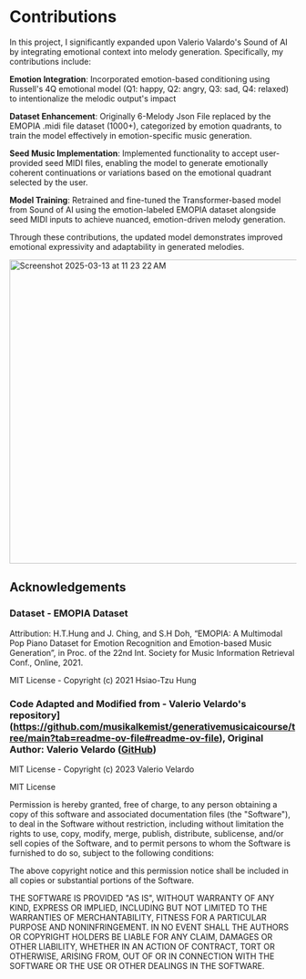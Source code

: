 


# Contributions

In this project, I significantly expanded upon Valerio Valardo's Sound of AI by integrating emotional context into melody generation. Specifically, my contributions include:

**Emotion Integration**: Incorporated emotion-based conditioning using Russell's 4Q emotional model (Q1: happy, Q2: angry, Q3: sad, Q4: relaxed) to intentionalize the melodic output's impact

**Dataset Enhancement**: Originally 6-Melody Json File replaced by the EMOPIA .midi file dataset (1000+), categorized by emotion quadrants, to train the model effectively in emotion-specific music generation.

**Seed Music Implementation**: Implemented functionality to accept user-provided seed MIDI files, enabling the model to generate emotionally coherent continuations or variations based on the emotional quadrant selected by the user.

**Model Training**: Retrained and fine-tuned the Transformer-based model from Sound of AI using the emotion-labeled EMOPIA dataset alongside seed MIDI inputs to achieve nuanced, emotion-driven melody generation.

Through these contributions, the updated model demonstrates improved emotional expressivity and adaptability in generated melodies.


<img width="533" alt="Screenshot 2025-03-13 at 11 23 22 AM" src="https://github.com/user-attachments/assets/bd62aaa7-0e17-40e6-890b-38b6b2ec1968" />


## Acknowledgements

### Dataset - EMOPIA Dataset
Attribution: H.T.Hung and J. Ching, and S.H Doh, “EMOPIA: A Multimodal Pop Piano Dataset for Emotion Recognition and Emotion-based
Music Generation”, in Proc. of the 22nd Int. Society for Music Information Retrieval Conf., Online, 2021.

MIT License - Copyright (c) 2021 Hsiao-Tzu Hung

### Code Adapted and Modified from - Valerio Velardo's repository](https://github.com/musikalkemist/generativemusicaicourse/tree/main?tab=readme-ov-file#readme-ov-file), Original Author: Valerio Velardo ([GitHub](https://github.com/musikalkemist))
MIT License - Copyright (c) 2023 Valerio Velardo



MIT License

Permission is hereby granted, free of charge, to any person obtaining a copy
of this software and associated documentation files (the "Software"), to deal
in the Software without restriction, including without limitation the rights
to use, copy, modify, merge, publish, distribute, sublicense, and/or sell
copies of the Software, and to permit persons to whom the Software is
furnished to do so, subject to the following conditions:

The above copyright notice and this permission notice shall be included in all
copies or substantial portions of the Software.

THE SOFTWARE IS PROVIDED "AS IS", WITHOUT WARRANTY OF ANY KIND, EXPRESS OR
IMPLIED, INCLUDING BUT NOT LIMITED TO THE WARRANTIES OF MERCHANTABILITY,
FITNESS FOR A PARTICULAR PURPOSE AND NONINFRINGEMENT. IN NO EVENT SHALL THE
AUTHORS OR COPYRIGHT HOLDERS BE LIABLE FOR ANY CLAIM, DAMAGES OR OTHER
LIABILITY, WHETHER IN AN ACTION OF CONTRACT, TORT OR OTHERWISE, ARISING FROM,
OUT OF OR IN CONNECTION WITH THE SOFTWARE OR THE USE OR OTHER DEALINGS IN THE
SOFTWARE.
